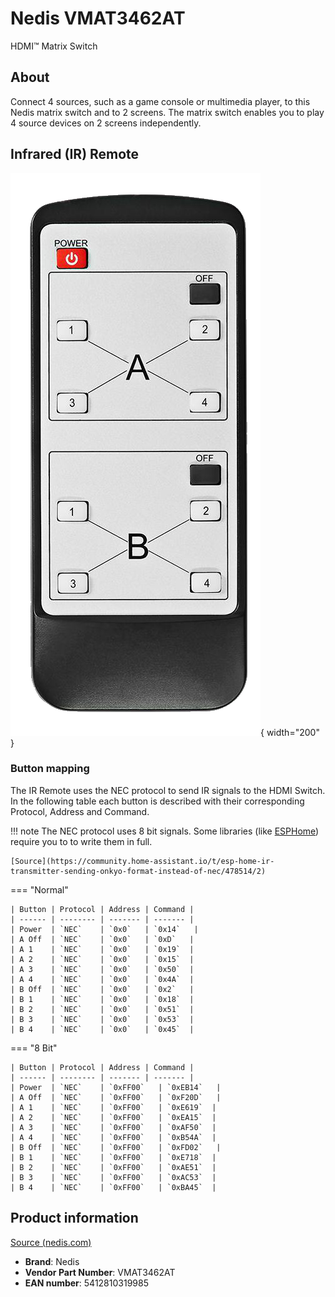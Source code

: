 # Nedis VMAT3462AT

HDMI™ Matrix Switch

## About

Connect 4 sources, such as a game console or multimedia player, to this Nedis matrix switch and to 2 screens. The matrix switch enables you to play 4 source devices on 2 screens independently.

## Infrared (IR) Remote

![Nedis VMAT3462AT Remote](../../assets/hardware/nedis/VMAT3462AT-remote.png){ width="200" }

### Button mapping

The IR Remote uses the NEC protocol to send IR signals to the HDMI Switch. In the following table each button is described with their corresponding Protocol, Address and Command.

!!! note
    The NEC protocol uses 8 bit signals. Some libraries (like [ESPHome](https://esphome.io/)) require you to to write them in full.

    [Source](https://community.home-assistant.io/t/esp-home-ir-transmitter-sending-onkyo-format-instead-of-nec/478514/2)

=== "Normal"

    | Button | Protocol | Address | Command |
    | ------ | -------- | ------- | ------- |
    | Power  | `NEC`    | `0x0`   | `0x14`   |
    | A Off  | `NEC`    | `0x0`   | `0xD`   |
    | A 1    | `NEC`    | `0x0`   | `0x19`  |
    | A 2    | `NEC`    | `0x0`   | `0x15`  |
    | A 3    | `NEC`    | `0x0`   | `0x50`  |
    | A 4    | `NEC`    | `0x0`   | `0x4A`  |
    | B Off  | `NEC`    | `0x0`   | `0x2`   |
    | B 1    | `NEC`    | `0x0`   | `0x18`  |
    | B 2    | `NEC`    | `0x0`   | `0x51`  |
    | B 3    | `NEC`    | `0x0`   | `0x53`  |
    | B 4    | `NEC`    | `0x0`   | `0x45`  |

=== "8 Bit"

    | Button | Protocol | Address | Command |
    | ------ | -------- | ------- | ------- |
    | Power  | `NEC`    | `0xFF00`   | `0xEB14`   |
    | A Off  | `NEC`    | `0xFF00`   | `0xF20D`   |
    | A 1    | `NEC`    | `0xFF00`   | `0xE619`  |
    | A 2    | `NEC`    | `0xFF00`   | `0xEA15`  |
    | A 3    | `NEC`    | `0xFF00`   | `0xAF50`  |
    | A 4    | `NEC`    | `0xFF00`   | `0xB54A`  |
    | B Off  | `NEC`    | `0xFF00`   | `0xFD02`   |
    | B 1    | `NEC`    | `0xFF00`   | `0xE718`  |
    | B 2    | `NEC`    | `0xFF00`   | `0xAE51`  |
    | B 3    | `NEC`    | `0xFF00`   | `0xAC53`  |
    | B 4    | `NEC`    | `0xFF00`   | `0xBA45`  |

## Product information

[Source (nedis.com)](https://nedis.com/en-us/product/cables-and-adapters/video/hdmi-devices/550715207/hdmi-matrix-switch-4-x-2-ports-4x-hdmi-input-2x-hdmi-output-4k-at-30hz-34-gbps-remote-controlled-metal-anthracite)

-   **Brand**: Nedis
-   **Vendor Part Number**: VMAT3462AT
-   **EAN number**: 5412810319985